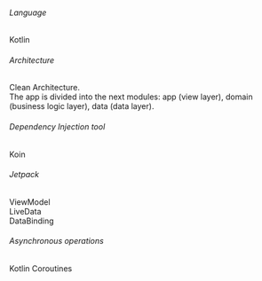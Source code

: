 ###### Language
Kotlin

###### Architecture
Clean Architecture.  
The app is divided into the next modules: app (view layer), domain (business logic layer), data (data layer).  

###### Dependency Injection tool
Koin

###### Jetpack
ViewModel  
LiveData  
DataBinding

###### Asynchronous operations
Kotlin Coroutines  

